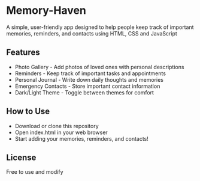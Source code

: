 # Memory-Haven
A simple, user-friendly app designed to help people keep track of important memories, reminders, and contacts using HTML, CSS and JavaScript

## Features

- Photo Gallery - Add photos of loved ones with personal descriptions
- Reminders - Keep track of important tasks and appointments
- Personal Journal - Write down daily thoughts and memories
- Emergency Contacts - Store important contact information
- Dark/Light Theme - Toggle between themes for comfort

## How to Use

- Download or clone this repository
- Open index.html in your web browser
- Start adding your memories, reminders, and contacts!
  
## License
Free to use and modify
